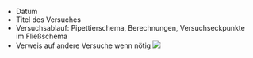 - Datum
- Titel des Versuches 
- Versuchsablauf:
	Pipettierschema, Berechnungen, Versuchseckpunkte im Fließschema
- Verweis auf andere Versuche wenn nötig
![](Pasted%20image%2020240517075822.png)
